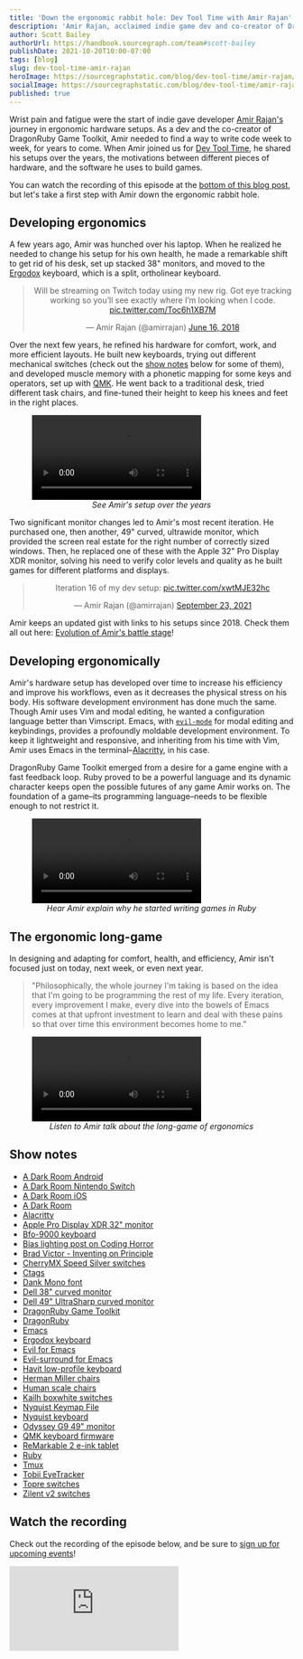 ```yaml
---
title: 'Down the ergonomic rabbit hole: Dev Tool Time with Amir Rajan'
description: 'Amir Rajan, acclaimed indie game dev and co-creator of DragonRuby Game Toolkit, shares the many stages of his hardware setup over the years, and how he uses Emacs as a game dev.'
author: Scott Bailey
authorUrl: https://handbook.sourcegraph.com/team#scott-bailey
publishDate: 2021-10-20T10:00-07:00
tags: [blog]
slug: dev-tool-time-amir-rajan
heroImage: https://sourcegraphstatic.com/blog/dev-tool-time/amir-rajan/amir-rajan.jpg
socialImage: https://sourcegraphstatic.com/blog/dev-tool-time/amir-rajan/amir-rajan.jpg
published: true
---
```


Wrist pain and fatigue were the start of indie gave developer [Amir Rajan's](https://twitter.com/amirrajan/) journey in ergonomic hardware setups. As a dev and the co-creator of DragonRuby Game Toolkit, Amir needed to find a way to write code week to week, for years to come. When Amir joined us for [Dev Tool Time](https://info.sourcegraph.com/dev-tool-time), he shared his setups over the years, the motivations between different pieces of hardware, and the software he uses to build games.

You can watch the recording of this episode at the [bottom of this blog post](#Watch-the-recording), but let's take a first step with Amir down the ergonomic rabbit hole.

## Developing ergonomics

A few years ago, Amir was hunched over his laptop. When he realized he needed to change his setup for his own health, he made a remarkable shift to get rid of his desk, set up stacked 38" monitors, and moved to the [Ergodox](https://ergodox-ez.com/) keyboard, which is a split, ortholinear keyboard.

<div style="position:relative;">
    <blockquote class="twitter-tweet" align="center" data-dnt="true" data-theme="light"><p lang="en" dir="ltr">Will be streaming on Twitch today using my new rig. Got eye tracking working so you’ll see exactly where I’m looking when I code. <a href="https://t.co/Toc6h1XB7M">pic.twitter.com/Toc6h1XB7M</a></p>&mdash; Amir Rajan (@amirrajan) <a href="https://twitter.com/amirrajan/status/1008041824911536128?ref_src=twsrc%5Etfw">June 16, 2018</a></blockquote> <script async src="https://platform.twitter.com/widgets.js" charset="utf-8"></script>
</div>

Over the next few years, he refined his hardware for comfort, work, and more efficient layouts. He built new keyboards, trying out different mechanical switches (check out the [show notes](#Show-notes) below for some of them), and developed muscle memory with a phonetic mapping for some keys and operators, set up with [QMK](https://qmk.fm/). He went back to a traditional desk, tried different task chairs, and fine-tuned their height to keep his knees and feet in the right places.

<figure>
    <div class="container my-4 video-embed embed-responsive embed-responsive-16by9">
        <video controls src="https://sourcegraphstatic.com/blog/dev-tool-time/amir-rajan/Setup_Evolution.mp4"></video>
    </div>
    <figcaption style="text-align: center; font-style: italic;"> See Amir's setup over the years</figcaption>
</figure>

Two significant monitor changes led to Amir's most recent iteration. He purchased one, then another, 49" curved, ultrawide monitor, which provided the screen real estate for the right number of correctly sized windows. Then, he replaced one of these with the Apple 32" Pro Display XDR monitor, solving his need to verify color levels and quality as he built games for different platforms and displays.

<div style="position:relative;">
    <blockquote class="twitter-tweet" align="center" data-dnt="true"><p lang="en" dir="ltr">Iteration 16 of my dev setup: <a href="https://t.co/xwtMJE32hc">pic.twitter.com/xwtMJE32hc</a></p>&mdash; Amir Rajan (@amirrajan) <a href="https://twitter.com/amirrajan/status/1441174275386449921?ref_src=twsrc%5Etfw">September 23, 2021</a></blockquote> <script async src="https://platform.twitter.com/widgets.js" charset="utf-8"></script>
</div>

Amir keeps an updated gist with links to his setups since 2018. Check them all out here: [Evolution of Amir's battle stage](https://gist.github.com/amirrajan/926cb51ee49a661abdfa6656662c07ca)!

## Developing ergonomically

Amir's hardware setup has developed over time to increase his efficiency and improve his workflows, even as it decreases the physical stress on his body. His software development environment has done much the same. Though Amir uses Vim and modal editing, he wanted a configuration language better than Vimscript. Emacs, with [`evil-mode`](https://github.com/emacs-evil/evil) for modal editing and keybindings, provides a profoundly moldable development environment. To keep it lightweight and responsive, and inheriting from his time with Vim, Amir uses Emacs in the terminal–[Alacritty](https://github.com/alacritty/alacritty), in his case.

DragonRuby Game Toolkit emerged from a desire for a game engine with a fast feedback loop. Ruby proved to be a powerful language and its dynamic character keeps open the possible futures of any game Amir works on. The foundation of a game–its programming language–needs to be flexible enough to not restrict it.

<figure>
    <div class="container my-4 video-embed embed-responsive embed-responsive-16by9">
        <video controls src="https://sourcegraphstatic.com/blog/dev-tool-time/amir-rajan/Why_Ruby.mp4"></video>
    </div>
    <figcaption style="text-align: center; font-style: italic;">Hear Amir explain why he started writing games in Ruby</figcaption>
</figure>

## The ergonomic long-game

In designing and adapting for comfort, health, and efficiency, Amir isn't focused just on today, next week, or even next year.

> "Philosophically, the whole journey I'm taking is based on the idea that I'm going to be programming the rest of my life. Every iteration, every improvement I make, every dive into the bowels of Emacs comes at that upfront investment to learn and deal with these pains so that over time this environment becomes home to me."

<figure>
    <div class="container my-4 video-embed embed-responsive embed-responsive-16by9">
        <video controls src="https://sourcegraphstatic.com/blog/dev-tool-time/amir-rajan/Setup_ROI.mp4"></video>
    </div>
    <figcaption style="text-align: center; font-style: italic;">Listen to Amir talk about the long-game of ergonomics</figcaption>
</figure>

## Show notes

- [A Dark Room Android](https://play.google.com/store/apps/details?id=com.yourcompany.adarkroom&hl=en_US)
- [A Dark Room Nintendo Switch](https://www.nintendo.com/games/detail/a-dark-room-switch/)
- [A Dark Room iOS](https://apps.apple.com/us/app/a-dark-room/id736683061)
- [A Dark Room](https://adarkroom.doublespeakgames.com/)
- [Alacritty](https://github.com/alacritty/alacritty)
- [Apple Pro Display XDR 32" monitor](https://www.apple.com/pro-display-xdr/)
- [Bfo-9000 keyboard](https://keeb.io/products/bfo-9000-keyboard-customizable-full-size-split-ortholinear)
- [Bias lighting post on Coding Horror](https://blog.codinghorror.com/bias-lighting/)
- [Brad Victor - Inventing on Principle](https://www.youtube.com/watch?v=EGqwXt90ZqA)
- [CherryMX Speed Silver switches](https://www.cherrymx.de/en/cherry-mx/mx-original/mx-speed-silver.html)
- [Ctags](http://ctags.sourceforge.net/)
- [Dank Mono font](https://philpl.gumroad.com/l/dank-mono)
- [Dell 38" curved monitor](https://www.dell.com/en-us/work/shop/dell-ultrasharp-38-curved-usb-c-hub-monitor-u3821dw/apd/210-ayle/monitors-monitor-accessories)
- [Dell 49" UltraSharp curved monitor](https://www.dell.com/en-us/work/shop/dell-ultrasharp-49-curved-monitor-u4919dw/apd/210-arnw/monitors-monitor-accessories)
- [DragonRuby Game Toolkit](https://dragonruby.org/toolkit/game)
- [DragonRuby](https://dragonruby.org/)
- [Emacs](https://www.gnu.org/software/emacs/)
- [Ergodox keyboard](https://ergodox-ez.com/)
- [Evil for Emacs](https://github.com/emacs-evil/evil)
- [Evil-surround for Emacs](https://github.com/emacs-evil/evil-surround)
- [Havit low-profile keyboard](https://www.prohavit.com/products/hv-kb390l-low-profile-mechanical-keyboard?_pos=1&_sid=1898c765a&_ss=r)
- [Herman Miller chairs](https://www.hermanmiller.com/products/seating/)
- [Human scale chairs](https://www.humanscale.com/products/seating)
- [Kailh boxwhite switches](https://switches.mx/kailh-box-white)
- [Nyquist Keymap File](https://github.com/amirrajan/qmk_firmware/blob/b34da133fd0f4b26cd5ca2e62a7038dc53f750b6/keyboards/keebio/nyquist/keymaps/amirrajan/config.h)
- [Nyquist keyboard](https://keeb.io/collections/nyquist-keyboard-collection)
- [Odyssey G9 49" monitor](https://www.samsung.com/us/computing/monitors/gaming/49-odyssey-g9-gaming-monitor-lc49g97tssnxdc/)
- [QMK keyboard firmware](https://qmk.fm/)
- [ReMarkable 2 e-ink tablet](https://remarkable.com/store/remarkable-2)
- [Ruby](https://www.ruby-lang.org/en/)
- [Tmux](https://github.com/tmux/tmux)
- [Tobii EyeTracker](https://gaming.tobii.com/product/eye-tracker-5/)
- [Topre switches](https://deskthority.net/wiki/Topre_switch)
- [Zilent v2 switches](https://zealpc.net/products/zilent?variant=5894817710118)

## Watch the recording

Check out the recording of the episode below, and be sure to [sign up for upcoming events](https://info.sourcegraph.com/dev-tool-time)!

<div class="container my-4 video-embed embed-responsive embed-responsive-16by9">
    <iframe class="embed-responsive-item" src="https://www.youtube-nocookie.com/embed/au_rC39QyzM?autoplay=0&amp;cc_load_policy=0&amp;start=93&amp;end=0&amp;loop=0&amp;controls=1&amp;modestbranding=0&amp;rel=0" allowfullscreen="" allow="accelerometer; autoplay; encrypted-media; gyroscope; picture-in-picture" frameborder="0"></iframe>
</div>
